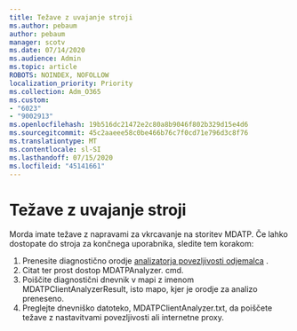 ```yaml
---
title: Težave z uvajanje stroji
ms.author: pebaum
author: pebaum
manager: scotv
ms.date: 07/14/2020
ms.audience: Admin
ms.topic: article
ROBOTS: NOINDEX, NOFOLLOW
localization_priority: Priority
ms.collection: Adm_O365
ms.custom:
- "6023"
- "9002913"
ms.openlocfilehash: 19b516dc21472e2c80a8b9046f802b329d15e4d6
ms.sourcegitcommit: 45c2aaeee58c0be466b76c7f0cd71e796d3c8f76
ms.translationtype: MT
ms.contentlocale: sl-SI
ms.lasthandoff: 07/15/2020
ms.locfileid: "45141661"
---
```

# <a name="issues-with-onboarding-machines"></a>Težave z uvajanje stroji

Morda imate težave z napravami za vkrcavanje na storitev MDATP. Če lahko dostopate do stroja za končnega uporabnika, sledite tem korakom:

1. Prenesite diagnostično orodje [analizatorja povezljivosti odjemalca](https://aka.ms/mdatpanalyzer) .
2. Citat ter prost dostop MDATPAnalyzer. cmd.
3. Poiščite diagnostični dnevnik v mapi z imenom MDATPClientAnalyzerResult, isto mapo, kjer je orodje za analizo preneseno.
4. Preglejte dnevniško datoteko, MDATPClientAnalyzer.txt, da poiščete težave z nastavitvami povezljivosti ali internetne proxy.
